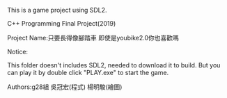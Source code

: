 This is a game project using SDL2.

C++ Programming Final Project(2019)

Project Name:只要長得像腳踏車 即使是youbike2.0你也喜歡嗎

Notice: 

This folder doesn't includes SDL2, needed to download it to build.
But you can play it by double click "PLAY.exe" to start the game.

Authors:g28組 吳冠宏(程式) 楊明駿(繪圖)
